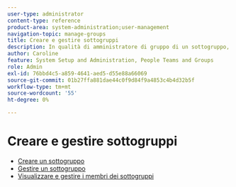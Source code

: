 ```yaml
---
user-type: administrator
content-type: reference
product-area: system-administration;user-management
navigation-topic: manage-groups
title: Creare e gestire sottogruppi
description: In qualità di amministratore di gruppo di un sottogruppo, è possibile creare, spostare, visualizzare, modificare, copiare, rinominare, esportare ed eliminare il sottogruppo. È inoltre possibile rendere un sottogruppo un gruppo di livello principale rimuovendolo dal gruppo principale.
author: Caroline
feature: System Setup and Administration, People Teams and Groups
role: Admin
exl-id: 76bbd4c5-a859-4641-aed5-d55e88a66069
source-git-commit: 01b27ffa881dae44c0f9d84f9a4853c4b4d32b5f
workflow-type: tm+mt
source-wordcount: '55'
ht-degree: 0%

---
```


# Creare e gestire sottogruppi

* [Creare un sottogruppo](../../../administration-and-setup/manage-groups/create-and-manage-subgroups/create-a-subgroup.md)
* [Gestire un sottogruppo](../../../administration-and-setup/manage-groups/create-and-manage-subgroups/manage-subgroups.md)
* [Visualizzare e gestire i membri dei sottogruppi](../../../administration-and-setup/manage-groups/create-and-manage-subgroups/view-and-manage-subgroup-members.md)
